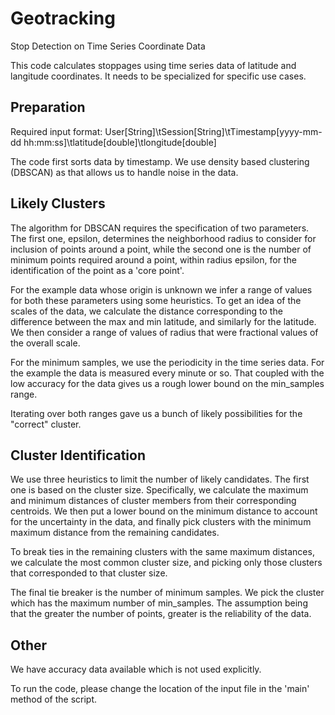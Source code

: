 # Geotracking
Stop Detection on Time Series Coordinate Data

This code calculates stoppages using time series data of latitude and langitude coordinates. It needs to be specialized for specific use cases.

## Preparation
Required input format:
User[String]\tSession[String]\tTimestamp[yyyy-mm-dd hh:mm:ss]\tlatitude[double]\tlongitude[double]

The code first sorts data by timestamp. We use density based clustering (DBSCAN) as that allows us to handle noise in the data.

## Likely Clusters

The algorithm for DBSCAN requires the specification of two parameters. The first one, epsilon, determines the neighborhood radius to consider for inclusion of points around a point, while the second one is the number of minimum points required around a point, within radius epsilon, for the identification of the point as a 'core point'.

For the example data whose origin is unknown we infer a range of values for both these parameters using some heuristics. To get an idea of the scales of the data, we calculate the distance corresponding to the difference between the max and min latitude, and similarly for the latitude. We then consider a range of values of radius that were fractional values of the overall scale.

For the minimum samples, we use the periodicity in the time series data. For the example the data is measured every minute or so.
That coupled with the low accuracy for the data gives us a rough lower bound on the min_samples range.

Iterating over both ranges gave us a bunch of likely possibilities for the "correct" cluster.

## Cluster Identification

We use three heuristics to limit the number of likely candidates. The first one is based on the cluster size. Specifically, we calculate the maximum and minimum distances of cluster members from their corresponding centroids. We then put a lower bound on the minimum distance to account for the uncertainty in the data, and finally pick clusters with the minimum maximum distance from the remaining candidates.

To break ties in the remaining clusters with the same maximum distances, we calculate the most common cluster size, and picking only those clusters that corresponded to that cluster size.

The final tie breaker is the number of minimum samples. We pick the cluster which has the maximum number of min_samples. The assumption being that the greater the number of points, greater is the reliability of the data.

## Other

We have accuracy data available which is not used explicitly.

To run the code, please change the location of the input file in the 'main' method of the script.
